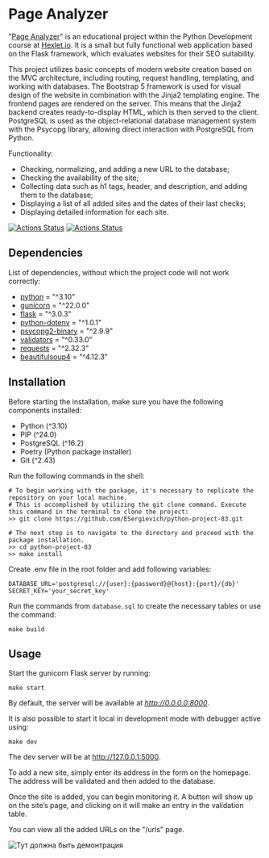# Page Analyzer

"[Page Analyzer](https://python-project-83-bcqu.onrender.com)" is an educational project within the Python Development course
at [Hexlet.io](https://ru.hexlet.io). It is a small but fully functional web application based on the Flask framework,
which evaluates websites for their SEO suitability.

This project utilizes basic concepts of modern website creation based on the MVC architecture, including routing,
request handling, templating, and working with databases. The Bootstrap 5 framework is used for visual design of the
website in combination with the Jinja2 templating engine. The frontend pages are rendered on the server. This means that
the Jinja2 backend creates ready-to-display HTML, which is then served to the client. PostgreSQL is used as the
object-relational database management system with the Psycopg library, allowing direct interaction with PostgreSQL from
Python.

Functionality:

- Checking, normalizing, and adding a new URL to the database;
- Checking the availability of the site;
- Collecting data such as h1 tags, header, and description, and adding them to the database;
- Displaying a list of all added sites and the dates of their last checks;
- Displaying detailed information for each site.

[![Actions Status](https://github.com/ESergievich/python-project-83/actions/workflows/hexlet-check.yml/badge.svg)](https://github.com/ESergievich/python-project-83/actions)
[![Actions Status](https://github.com/ESergievich/python-project-83/actions/workflows/pyci.yaml/badge.svg)](https://github.com/ESergievich/python-project-83/actions)

## Dependencies

List of dependencies, without which the project code will not work correctly:

- [python](https://www.python.org/) = "^3.10"
- [gunicorn](https://gunicorn.org/) = "^22.0.0"
- [flask](https://flask.palletsprojects.com/en/2.2.x/) = "^3.0.3"
- [python-dotenv](https://pypi.org/project/python-dotenv/) = "^1.0.1"
- [psycopg2-binary](https://www.psycopg.org/docs/) = "^2.9.9"
- [validators](https://validators.readthedocs.io/en/latest/) = "^0.33.0"
- [requests](https://pypi.org/project/requests/) = "^2.32.3"
- [beautifulsoup4](https://pypi.org/project/beautifulsoup4/) = "^4.12.3"

## Installation

Before starting the installation, make sure you have the following components installed:

- Python (^3.10)
- PIP (^24.0)
- PostgreSQL (^16.2)
- Poetry (Python package installer)
- Git (^2.43)

Run the following commands in the shell:

```commandline
# To begin working with the package, it's necessary to replicate the repository on your local machine.
# This is accomplished by utilizing the git clone command. Execute this command in the terminal to clone the project:
>> git clone https://github.com/ESergievich/python-project-83.git

# The next step is to navigate to the directory and proceed with the package installation.
>> cd python-project-83
>> make install
```

Create .env file in the root folder and add following variables:

```
DATABASE_URL='postgresql://{user}:{password}@{host}:{port}/{db}'
SECRET_KEY='your_secret_key'
```

Run the commands from `database.sql` to create the necessary tables or use the command:
```commandline
make build
```

## Usage

Start the gunicorn Flask server by running:

```commandline
make start
```

By default, the server will be available at _http://0.0.0.0:8000_.

It is also possible to start it local in development mode with debugger active using:

```commandline
make dev
```

The dev server will be at http://127.0.0.1:5000.

To add a new site, simply enter its address in the form on the homepage. The address will be validated and then added to
the database.

Once the site is added, you can begin monitoring it. A button will show up on the site’s page, and clicking on it will
make an entry in the validation table.

You can view all the added URLs on the "/urls" page.

![Тут должна быть демонтрация](https://cdn2.hexlet.io/derivations/image/original/eyJpZCI6IjA4YzUzNzU1ZDBlYzNjZmVkNzkyZGE4ODkyZGU1ZDFhLmdpZiIsInN0b3JhZ2UiOiJjYWNoZSJ9?signature=4ab181884d89f8af44193bd173cc2e5f7466fc47c57e50fa2e1c0b67b26b46c4)
